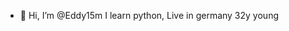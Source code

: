 - 👋 Hi, I’m @Eddy15m
I learn python, 
Live in germany 
32y young 


<!---
Eddy15m/Eddy15m is a ✨ special ✨ repository because its `README.md` (this file) appears on your GitHub profile.
You can click the Preview link to take a look at your changes.
--->
